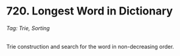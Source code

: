 # 720. Longest Word in Dictionary

###### Tag: Trie, Sorting

Trie construction and search for the word in non-decreasing order.